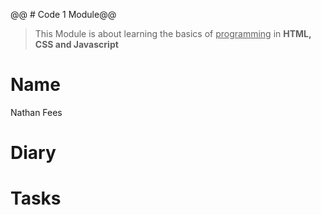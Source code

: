 @@ # Code 1 Module@@
> This Module is about learning the basics of <ins>programming</ins> in **HTML, CSS and Javascript**
# Name
Nathan Fees
# Diary
# Tasks
